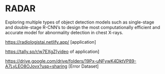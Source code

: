 # RADAR
Exploring multiple types of object detection models such as single-stage and double-stage R-CNN’s to design the most computationally efficient and accurate model for abnormality detection in chest X-rays.


https://radiologistai.netlify.app/ [application]

https://tally.so/r/w7EXgZ[video of application]


https://drive.google.com/drive/folders/19Px-uNFywK4DktVP89-A7LyLEO8OJovx?usp=sharing  [Error Dataset]
